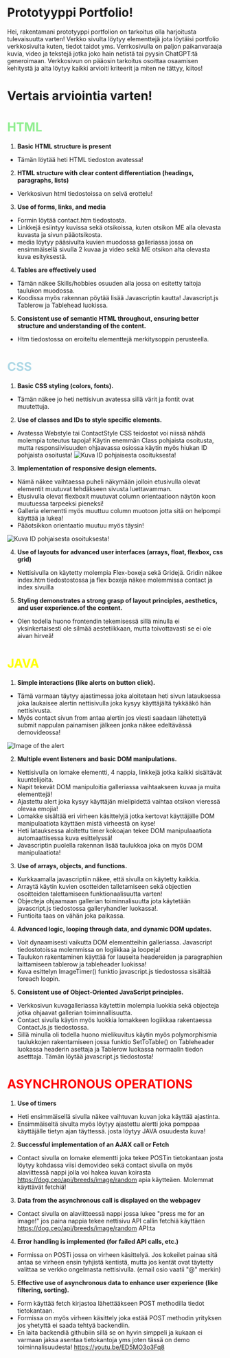 
# Prototyyppi Portfolio!
Hei, rakentamani prototyyppi portfolion on tarkoitus olla harjoitusta tulevaisuutta varten! Verkko sivulta löytyy elementtejä jota löytäisi portfolio verkkosivulta kuten, tiedot taidot yms. Verrkosivulla on paljon paikanvaraaja kuvia, video ja tekstejä jotka joko hain netistä tai pyysin ChatGPT:tä generoimaan. Verkkosivun on pääosin tarkoitus osoittaa osaamisen kehitystä ja alta löytyy kaikki arvioiti kriteerit ja miten ne tättyy, kiitos!

# Vertais arviointia varten!

#  <span style="color:lightgreen;">HTML </span>

1. **Basic HTML structure is present**
 - Tämän löytää heti HTML tiedoston avatessa!
 2. **HTML structure with clear content differentiation (headings, paragraphs, lists)**
 - Verkkosivun html tiedostoissa on selvä erottelu!
 3. **Use of forms, links, and media**
 - Formin löytää contact.htm tiedostosta.
 - Linkkejä esiintyy kuvissa sekä otsikoissa, kuten otsikon ME alla olevasta kuvasta ja sivun pääotsikosta.
 - media löytyy pääsivulta kuvien muodossa galleriassa jossa on ensimmäisellä sivulla 2 kuvaa ja video sekä ME otsikon alta olevasta kuva esityksestä.
 4. **Tables are effectively used**
 - Tämän näkee Skills/hobbies osuuden alla jossa on esitetty taitoja taulukon muodossa.
 - Koodissa myös rakennan pöytää lisää Javascriptin kautta! Javascript.js Tablerow ja Tablehead luokissa.
 5. **Consistent use of semantic HTML throughout, ensuring better structure and understanding of the content.**
 - Htm tiedostossa on eroiteltu elementtejä merkitysoppin perusteella.

 #  <span style="color:lightblue;">CSS </span>
 1. **Basic CSS styling (colors, fonts).**
 - Tämän näkee jo heti nettisivun avatessa sillä värit ja fontit ovat muutettuja.
 2. **Use of classes and IDs to style specific elements.**
 - Avatessa Webstyle tai ContactStyle CSS teidostot voi niissä nähdä molempia toteutus tapoja! Käytin enemmän Class pohjaista osoitusta, mutta responsiivisuuden ohjaavassa osiossa käytin myös hiukan ID pohjaista osoitusta!
 ![Kuva ID pohjaisesta osoituksesta!](/READMEASSETS/IDOsoitus.png)
 3. **Implementation of responsive design elements.**
 - Nämä näkee vaihtaessa puheli näkymään jolloin etusivulla olevat elementit muutuvat tehdäkseen sivusta luettavamman. 
 - Etusivulla olevat flexboxit muutuvat column orientaatioon näytön koon muutuessa tarpeeksi pieneksi!
 - Galleria elementti myös muuttuu column muotoon jotta sitä on helpompi käyttää ja lukea!
 - Pääotsikkon orientaatio muutuu myös täysin!

 ![Kuva ID pohjaisesta osoituksesta!](/READMEASSETS/Responsive.gif)
 
 4. **Use of layouts for advanced user interfaces (arrays, float, flexbox, css grid)**
 - Nettisivulla on käytetty molempia Flex-boxeja sekä Gridejä. Gridin näkee index.htm tiedostostossa ja flex boxeja näkee molemmissa contact ja index sivuilla
 5. **Styling demonstrates a strong grasp of layout principles, aesthetics, and user experience.of the content.**
 - Olen todella huono frontendin tekemisessä sillä minulla ei yksinkertaisesti ole silmää aestetiikkaan, mutta toivottavasti se ei ole aivan hirveä! 

  #  <span style="color:yellow;">JAVA </span>
  1. **Simple interactions (like alerts on button click).**
  - Tämä varmaan täytyy ajastimessa joka aloitetaan heti sivun latauksessa joka laukaisee alertin nettisivulla joka kysyy käyttäjältä tykkääkö hän nettisivusta.
  - Myös contact sivun from antaa alertin jos viesti saadaan lähetettyä submit nappulan painamisen jälkeen jonka näkee edeltävässä demovideossa!

  ![Image of the alert](/READMEASSETS/alert.png)
  
  2. **Multiple event listeners and basic DOM manipulations.**
  - Nettisivulla on lomake elementti, 4 nappia, linkkejä jotka kaikki sisältävät kuuntelijoita. 
  - Napit tekevät DOM manipuloitia galleriassa vaihtaakseen kuvaa ja muita elementtejä!
  - Ajastettu alert joka kysyy käyttäjän mielipidettä vaihtaa otsikon vieressä olevaa emojia! 
  - Lomakke sisältää eri virheen käsittelyjä jotka kertovat käyttäjälle DOM manipulaatiota käyttäen mistä virheestä on kyse!
  - Heti latauksessa aloitettu timer kokoajan tekee DOM manipulaaatiota automaattisessa kuva esittelyssä!
  - Javascriptin puolella rakennan lisää taulukkoa joka on myös DOM manipulaatiota!
  3. **Use of arrays, objects, and functions.**
  - Kurkkaamalla javascriptiin näkee, että sivulla on käytetty kaikkia.
  - Arraytä käytin kuvien osotteiden talletamiseen sekä objectien osoitteiden talettamiseen funktionaalisuutta varten!
  - Objecteja ohjaamaan gallerian toiminnalisuutta jota käytetään javascript.js tiedostossa galleryhandler luokassa!. 
  - Funtioita taas on vähän joka paikassa.
  4. **Advanced logic, looping through data, and dynamic DOM updates.**
  - Voit dynaamisesti vaikutta DOM elementteihin galleriassa. Javascript tiedostotoissa molemmissa on logiikkaa ja loopeja!
  - Taulukon rakentaminen käyttää for lauseita headereiden ja paragraphien laittamiseen tablerow ja tableheader luokissa!
  - Kuva esittelyn ImageTimer() funktio javascript.js tiedostossa sisältää foreach loopin.
  5. **Consistent use of Object-Oriented JavaScript principles.**
  - Verkkosivun kuvagalleriassa käytettiin molempia luokkia sekä objecteja jotka ohjaavat gallerian toiminnallisuutta.
  - Contact sivulla käytin myös luokkia lomakkeen logiikkaa rakentaessa ContactJs.js tiedostossa.
  - Sillä minulla oli todella huono mielikuvitus käytin myös polymorphismia taulukkojen rakentamiseen jossa funktio SetToTable() on Tableheader luokassa headerin asettaja ja Tablerow luokassa normaalin tiedon asetttaja. Tämän löytää javascript.js tiedostosta!

  #  <span style="color:red;">ASYNCHRONOUS OPERATIONS</span>
  1. **Use of timers**
  - Heti ensimmäisellä sivulla näkee vaihtuvan kuvan joka käyttää ajastinta.
  - Ensimmäiseltä sivulta myös löytyy ajastettu alertti joka pomppaa käyttäjälle tietyn ajan täyttessä. josta löytyy JAVA osuudesta kuva! 
  2. **Successful implementation of an AJAX call or Fetch**
  - Contact sivulla on lomake elementti joka tekee POSTin tietokantaan josta löytyy kohdassa viisi demovideo sekä contact sivulla on myös alaviittessä nappi jolla voi hakea kuvan koirasta https://dog.ceo/api/breeds/image/random apia käytteäen. Molemmat käyttävät fetchiä!
  3. **Data from the asynchronous call is displayed on the webpagev**
  - Contact sivulla on alaviitteessä nappi jossa lukee "press me for an image!" jos paina nappia tekee nettisivu API callin fetchiä käyttäen https://dog.ceo/api/breeds/image/random API:ta
  4. **Error handling is implemented (for failed API calls, etc.)**
  - Formissa on POSTi jossa on virheen käsittelyä. Jos kokeilet painaa sitä antaa se virheen ensin tyhjistä kentistä, mutta jos kentät ovat täytetty valittaa se verkko ongelmasta nettisivulla. (email osio vaatii "@" merkin)
 5. **Effective use of asynchronous data to enhance user experience (like filtering, sorting).**
 - Form käyttää fetch kirjastoa lähettääkseen POST methodilla tiedot tietokantaan.
 - Formissa on myös virheen käsittely joka estää POST methodin yrityksen jos yhetyttä ei saada tehtyä backendiin.
 - En laita backendiä githubiin sillä se on hyvin simppeli ja kukaan ei varmaan jaksa asentaa tietokantoja yms joten tässä on demo toiminnalisuudesta! https://youtu.be/ED5MO3o3Fq8
